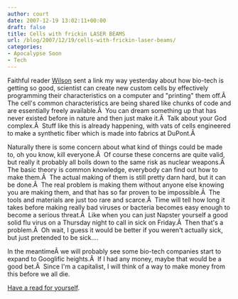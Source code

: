 ```yaml
---
author: court
date: 2007-12-19 13:02:11+00:00
draft: false
title: Cells with frickin LASER BEAMS
url: /blog/2007/12/19/cells-with-frickin-laser-beams/
categories:
- Apocalypse Soon
- Tech
---
```


Faithful reader [Wilson](http://www.robertwilsonphoto.com/) sent a link my way yesterday about how bio-tech is getting so good, scientist can create new custom cells by effectively programming their characteristics on a computer and "printing" them off.Â  The cell's common characteristics are being shared like chunks of code and are essentially freely available.Â  You can dream something up that has never existed before in nature and then just make it.Â  Talk about your God complex.Â  Stuff like this is already happening, with vats of cells engineered to make a synthetic fiber which is made into fabrics at DuPont.Â 

Naturally there is some concern about what kind of things could be made to, oh you know, kill everyone.Â  Of course these concerns are quite valid, but really it probably all boils down to the same risk as nuclear weapons.Â  The basic theory is common knowledge, everybody can find out how to make them.Â  The actual making of them is still pretty darn hard, but it can be done.Â  The real problem is making them without anyone else knowing you are making them, and that has so far proven to be impossible.Â  The tools and materials are just too rare and scarce.Â  Time will tell how long it takes before making really bad viruses or bacteria becomes easy enough to become a serious threat.Â  Like when you can just Napster yourself a good solid flu virus on a Thursday night to call in sick on Friday.Â  Then that's a problem.Â  Oh wait, I guess it would be better if you weren't actually sick, but just pretended to be sick....

In the meantimeÂ we will probably see some bio-tech companies start to expand to Googlific heights.Â  If I had any money, maybe that would be a good bet.Â  Since I'm a capitalist, I will think of a way to make money from this before we all die.

[Have a read for yourself](https://mail.vallentyne.com/owa/redir.aspx?URL=http%3a%2f%2fwww.washingtonpost.com%2fwp-dyn%2fcontent%2farticle%2f2007%2f12%2f16%2fAR2007121601900.html).
